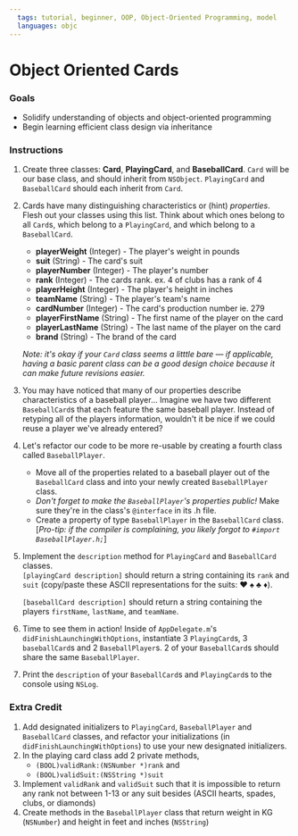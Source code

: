 ```yaml
---
  tags: tutorial, beginner, OOP, Object-Oriented Programming, model 
  languages: objc
---
```


Object Oriented Cards
=======

### Goals 

* Solidify understanding of objects and object-oriented programming
* Begin learning efficient class design via inheritance

### Instructions 

1. Create three classes: **Card**, **PlayingCard**, and **BaseballCard**. `Card` will be our base class, and should inherit from `NSObject`.  `PlayingCard` and `BaseballCard` should each inherit from `Card`.  

2. Cards have many distinguishing characteristics or (hint) *properties*. Flesh out your classes using this list. Think about which ones belong to all `Card`s, which belong to a `PlayingCard`, and which belong to a `BaseballCard`.  
    *  **playerWeight** (Integer) - The player's weight in pounds
    *  **suit** (String) - The card's suit
    *  **playerNumber** (Integer) - The player's number 
    *  **rank** (Integer) - The cards rank.  ex. 4 of clubs has a rank of 4  
    *  **playerHeight** (Integer) - The player's height in inches
    *  **teamName** (String) - The player's team's name
    *  **cardNumber** (Integer) - The card's production number ie. 279 
    *  **playerFirstName** (String) - The first name of the player on the card 
    *  **playerLastName** (String) - The last name of the player on the card
    *  **brand** (String) - The brand of the card 

    *Note: it's okay if your `Card` class seems a litttle bare — if applicable, having a basic parent class can be a good design choice because it can make future revisions easier.*

3.    You may have noticed that many of our properties describe characteristics of a baseball player...  Imagine we have two different `BaseballCard`s that each feature the same baseball player. Instead of retyping all of the players information, wouldn't it be nice if we could reuse a player we've already entered? 

4.    Let's refactor our code to be more re-usable by creating a fourth class called `BaseballPlayer`.
	  * Move all of the properties related to a baseball player out of the `BaseballCard` class and into your newly created `BaseballPlayer` class. 
	  * *Don't forget to make the `BaseballPlayer`'s properties public!* Make sure they're in the class's `@interface` in its .h file.
	  * Create a property of type `BaseballPlayer` in the `BaseballCard` class. [*Pro-tip: if the compiler is complaining, you likely forgot to `#import BaseballPlayer.h;`*]

5.    Implement the `description` method for `PlayingCard` and `BaseballCard` classes.  
      `[playingCard description]` 
      should return a string containing its `rank` and `suit` (copy/paste these ASCII representations for the suits: ♥  ♠  ♣  ♦).

      `[baseballCard description]` 
      should return a string containing the players `firstName`, `lastName`, and `teamName`. 

6.    Time to see them in action! Inside of `AppDelegate.m`'s `didFinishLaunchingWithOptions`, instantiate 3 `PlayingCard`s, 3 `baseballCard`s and 2 `BaseballPlayer`s.  2 of your `BaseballCard`s should share the same `BaseballPlayer`. 

7.    Print the `description` of your `BaseballCard`s and `PlayingCard`s to the console using `NSLog`. 

### Extra Credit

1. Add designated initializers to `PlayingCard`, `BaseballPlayer` and `BaseballCard` classes, and refactor your initializations (in `didFinishLaunchingWithOptions`) to use your new designated initializers.
2.  In the playing card class add 2 private methods, 
    - `(BOOL)validRank:(NSNumber *)rank` 
    and 
    - `(BOOL)validSuit:(NSString *)suit`
3. Implement `validRank` and `validSuit` such that it is impossible to return any rank not between 1-13 or any suit besides (ASCII hearts, spades, clubs, or diamonds)  
4. Create methods in the `BaseballPlayer` class that return weight in KG (`NSNumber`) and height in feet and inches (`NSString`)




